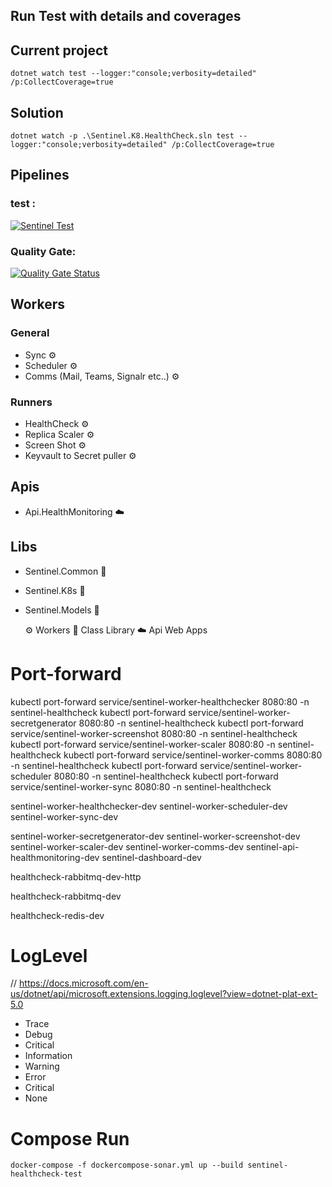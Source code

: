 ## Run Test with details and coverages


## Current project
```
dotnet watch test --logger:"console;verbosity=detailed" /p:CollectCoverage=true

```

## Solution
```
dotnet watch -p .\Sentinel.K8.HealthCheck.sln test --logger:"console;verbosity=detailed" /p:CollectCoverage=true
```
## Pipelines
### test :
[![Sentinel Test](https://github.com/mmercan/Sentinel.K8.HealthCheck/actions/workflows/docker-image.yml/badge.svg)](https://github.com/mmercan/Sentinel.K8.HealthCheck/actions/workflows/docker-image.yml)
### Quality Gate:
[![Quality Gate Status](https://sonarcloud.io/api/project_badges/measure?project=Sentinel.Health.k8&metric=alert_status)](https://sonarcloud.io/dashboard?id=Sentinel.Health.k8)

## Workers

### General
- Sync :gear:
- Scheduler :gear:
- Comms (Mail, Teams, Signalr etc..) :gear:

### Runners
- HealthCheck :gear:
- Replica Scaler :gear:
- Screen Shot :gear:
- Keyvault to Secret puller :gear:


## Apis
- Api.HealthMonitoring :cloud:
 
## Libs
- Sentinel.Common :blue_book:
- Sentinel.K8s :blue_book:
- Sentinel.Models :blue_book:



  :gear: Workers
  :blue_book: Class Library
  :cloud: Api Web Apps


# Port-forward

  kubectl port-forward service/sentinel-worker-healthchecker 8080:80 -n sentinel-healthcheck
  kubectl port-forward service/sentinel-worker-secretgenerator 8080:80 -n sentinel-healthcheck
  kubectl port-forward service/sentinel-worker-screenshot 8080:80 -n sentinel-healthcheck
  kubectl port-forward service/sentinel-worker-scaler 8080:80 -n sentinel-healthcheck
  kubectl port-forward service/sentinel-worker-comms 8080:80 -n sentinel-healthcheck
  kubectl port-forward service/sentinel-worker-scheduler 8080:80 -n sentinel-healthcheck
  kubectl port-forward service/sentinel-worker-sync 8080:80 -n sentinel-healthcheck

  sentinel-worker-healthchecker-dev
  sentinel-worker-scheduler-dev
  sentinel-worker-sync-dev

  sentinel-worker-secretgenerator-dev
  sentinel-worker-screenshot-dev
  sentinel-worker-scaler-dev
  sentinel-worker-comms-dev
  sentinel-api-healthmonitoring-dev
  sentinel-dashboard-dev

  healthcheck-rabbitmq-dev-http

  healthcheck-rabbitmq-dev

  healthcheck-redis-dev


# LogLevel 
  // https://docs.microsoft.com/en-us/dotnet/api/microsoft.extensions.logging.loglevel?view=dotnet-plat-ext-5.0

-  Trace
-  Debug
-  Critical
-  Information
-  Warning
-  Error
-  Critical
-  None



# Compose Run
```
docker-compose -f dockercompose-sonar.yml up --build sentinel-healthcheck-test
```